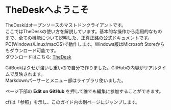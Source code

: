# TheDeskへようこそ

TheDeskはオープンソースのマストドンクライアントです。  
ここではTheDeskの使い方を解説しています。基本的な操作から応用的なものまで、全ての機能について説明した、正真正銘の公式ドキュメントです。  
PC(Windows/Linux/macOS)で動作します。Windows版はMicrosoft Storeからもダウンロード可能です。  
ダウンロードはこちら: [TheDesk](https://thedesk.top)  
  
GitBookはクセが強いし重いので自分で作りました。GitHubの内容がリアルタイムで反映されます。  
Markdownパーサーとメニュー部はライブラリ使いました。  

ページ下部の **Edit on GitHub** を押して誰でも編集に参加することができます。  
  
cf)は「参照」を示し、このガイド内の別ページにジャンプします。
　
